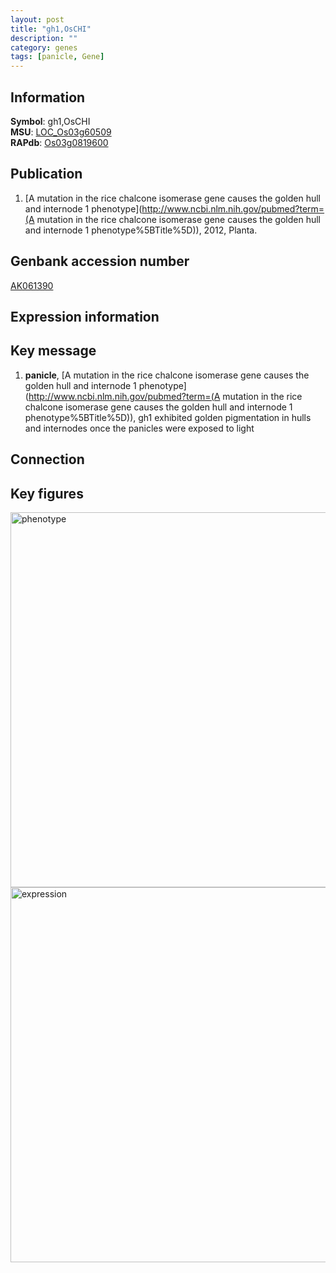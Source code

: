 ```yaml
---
layout: post
title: "gh1,OsCHI"
description: ""
category: genes
tags: [panicle, Gene]
---
```


## Information
__Symbol__: gh1,OsCHI  
__MSU__: [LOC_Os03g60509](http://rice.plantbiology.msu.edu/cgi-bin/ORF_infopage.cgi?orf=LOC_Os03g60509)  
__RAPdb__: [Os03g0819600](http://rapdb.dna.affrc.go.jp/viewer/gbrowse_details/irgsp1?name=Os03g0819600)  

## Publication
1. [A mutation in the rice chalcone isomerase gene causes the golden hull and internode 1 phenotype](http://www.ncbi.nlm.nih.gov/pubmed?term=(A mutation in the rice chalcone isomerase gene causes the golden hull and internode 1 phenotype%5BTitle%5D)), 2012, Planta.

## Genbank accession number
[AK061390](http://www.ncbi.nlm.nih.gov/nuccore/AK061390)

## Expression information

## Key message
1. __panicle__, [A mutation in the rice chalcone isomerase gene causes the golden hull and internode 1 phenotype](http://www.ncbi.nlm.nih.gov/pubmed?term=(A mutation in the rice chalcone isomerase gene causes the golden hull and internode 1 phenotype%5BTitle%5D)),  gh1 exhibited golden pigmentation in hulls and internodes once the panicles were exposed to light

## Connection

## Key figures
<img src="http://ricencode.github.io/images/gh1~OsCHI.pheno.png" alt="phenotype"  style="width: 600px;"/>

<img src="http://ricencode.github.io/images/gh1~OsCHI.exp.png" alt="expression"  style="width: 600px;"/>


